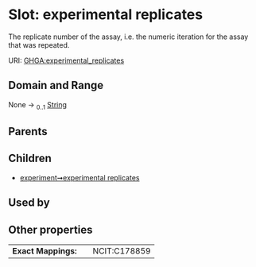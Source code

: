 
# Slot: experimental replicates


The replicate number of the assay, i.e. the numeric iteration for the assay that was repeated.

URI: [GHGA:experimental_replicates](https://w3id.org/GHGA/experimental_replicates)


## Domain and Range

None &#8594;  <sub>0..1</sub> [String](types/String.md)

## Parents


## Children

 *  [experiment➞experimental replicates](experiment_experimental_replicates.md)

## Used by


## Other properties

|  |  |  |
| --- | --- | --- |
| **Exact Mappings:** | | NCIT:C178859 |

